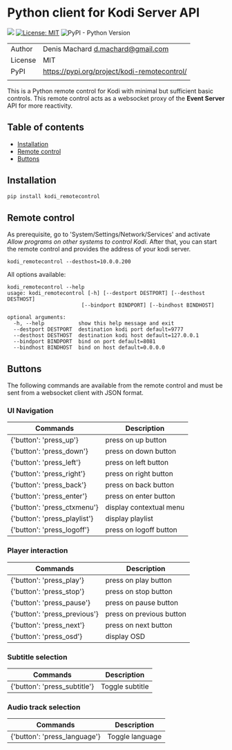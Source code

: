 # Python client for Kodi Server API

![](https://github.com/dmachard/kodi_remotecontrol/workflows/Publish%20to%20PyPI/badge.svg)
[![License: MIT](https://img.shields.io/badge/License-MIT-yellow.svg)](https://opensource.org/licenses/MIT)
![PyPI - Python Version](https://img.shields.io/pypi/pyversions/dnsdist-console)

| | |
| ------------- | ------------- |
| Author |  Denis Machard <d.machard@gmail.com> |
| License |  MIT | 
| PyPI |  https://pypi.org/project/kodi-remotecontrol/ |
| | |

This is a Python remote control for Kodi with minimal but sufficient basic controls.
This remote control acts as a websocket proxy of the **Event Server** API for more reactivity.

## Table of contents
* [Installation](#installation)
* [Remote control](#remote-control)
* [Buttons](#buttons)

## Installation

```python
pip install kodi_remotecontrol
```

## Remote control

As prerequisite, go to 'System/Settings/Network/Services' and activate *Allow programs on other systems to control Kodi*.
After that, you can start the remote control and provides the address of your kodi server.

```
kodi_remotecontrol --desthost=10.0.0.200
```

All options available:

```
kodi_remotecontrol --help
usage: kodi_remotecontrol [-h] [--destport DESTPORT] [--desthost DESTHOST]
                        [--bindport BINDPORT] [--bindhost BINDHOST]

optional arguments:
  -h, --help           show this help message and exit
  --destport DESTPORT  destination kodi port default=9777
  --desthost DESTHOST  destination kodi host default=127.0.0.1
  --bindport BINDPORT  bind on port default=8081
  --bindhost BINDHOST  bind on host default=0.0.0.0
```

## Buttons

The following commands are available from the remote control and must be sent 
from a websocket client with JSON format.

### UI Navigation

| Commands |  Description |
|----------|--------------|
| {'button': 'press_up'} | press on up button |
| {'button': 'press_down'} | press on down button |
| {'button': 'press_left'} | press on left button |
| {'button': 'press_right'} | press on right button |
| {'button': 'press_back'} | press on back button |
| {'button': 'press_enter'} | press on enter button |
| {'button': 'press_ctxmenu'} | display contextual menu |
| {'button': 'press_playlist'} | display playlist |
| {'button': 'press_logoff'} | press on logoff button |

### Player interaction

| Commands  |  Description |
|----------|--------------|
| {'button': 'press_play'} | press on play button |
| {'button': 'press_stop'} | press on stop button |
| {'button': 'press_pause'} | press on pause button |
| {'button': 'press_previous'}| press on previous button |
| {'button': 'press_next'} | press on next button |
| {'button': 'press_osd'} | display OSD |

### Subtitle selection

| Commands  |  Description |
|----------|--------------|
| {'button': 'press_subtitle'} | Toggle subtitle |

### Audio track selection

| Commands  |  Description |
|----------|--------------|
| {'button': 'press_language'} | Toggle language |
